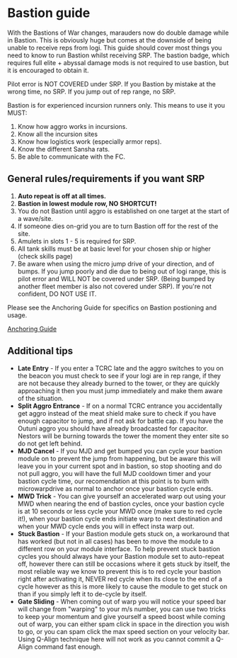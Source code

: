 # Bastion guide

With the Bastions of War changes, marauders now do double damage while in Bastion. This is obviously huge but comes at the downside of being unable to receive reps from logi. This guide should cover most things you need to know to run Bastion whilst receiving SRP. The bastion badge, which requires full elite + abyssal damage mods is not required to use bastion, but it is encouraged to obtain it.

Pilot error is NOT COVERED under SRP. If you Bastion by mistake at the wrong time, no SRP. If you jump out of rep range, no SRP.

Bastion is for experienced incursion runners only. This means to use it you MUST:

1.  Know how aggro works in incursions.
2.  Know all the incursion sites
3.  Know how logistics work (especially armor reps).
4.  Know the different Sansha rats.
5.  Be able to communicate with the FC.

## General rules/requirements if you want SRP

1.  **Auto repeat is off at all times.**
2.  **Bastion in lowest module row, NO SHORTCUT!**
3.  You do not Bastion until aggro is established on one target at the start of a wave/site.
4.  If someone dies on-grid you are to turn Bastion off for the rest of the site.
5.  Amulets in slots 1 - 5 is required for SRP.
6.  All tank skills must be at basic level for your chosen ship or higher (check skills page)
7.  Be aware when using the micro jump drive of your direction, and of bumps. If you jump poorly and die due to being out of logi range, this is pilot error and WILL NOT be covered under SRP. (Being bumped by another fleet member is also not covered under SRP). If you're not confident, DO NOT USE IT.

Please see the Anchoring Guide for specifics on Bastion postioning and usage.

[Anchoring Guide](/guide/dps)

## Additional tips

- **Late Entry** - If you enter a TCRC late and the aggro switches to you on the beacon you must check to see if your logi are in rep range, if they are not because they already burned to the tower, or they are quickly approaching it then you must jump immediately and make them aware of the situation.
- **Split Aggro Entrance** - If on a normal TCRC entrance you accidentally get aggro instead of the meat shield make sure to check if you have enough capacitor to jump, and if not ask for battle cap. If you have the Outuni aggro you should have already broadcasted for capacitor. Nestors will be burning towards the tower the moment they enter site so do not get left behind.
- **MJD Cancel** - If you MJD and get bumped you can cycle your bastion module on to prevent the jump from happening, but be aware this will leave you in your current spot and in bastion, so stop shooting and do not pull aggro, you will have the full MJD cooldown timer and your bastion cycle time, our recomendation at this point is to burn with microwarpdrive as normal to anchor once your bastion cycle ends.
- **MWD Trick** - You can give yourself an accelerated warp out using your MWD when nearing the end of bastion cycles, once your bastion cycle is at 10 seconds or less cycle your MWD once (make sure to red cycle it!), when your bastion cycle ends initiate warp to next destination and when your MWD cycle ends you will in effect insta warp out.
- **Stuck Bastion** - If your Bastion module gets stuck on, a workaround that has worked (but not in all cases) has been to move the module to a different row on your module interface. To help prevent stuck bastion cycles you should always have your Bastion module set to auto-repeat off, however there can still be occasions where it gets stuck by itself, the most reliable way we know to prevent this is to red cycle your bastion right after activating it, NEVER red cycle when its close to the end of a cycle however as this is more likely to cause the module to get stuck on than if you simply left it to de-cycle by itself.
- **Gate Sliding** - When coming out of warp you will notice your speed bar will change from "warping" to your m/s number, you can use two tricks to keep your momentum and give yourself a speed boost while coming out of warp, you can either spam click in space in the direction you wish to go, or you can spam click the max speed section on your velocity bar. Using Q-Align technique here will not work as you cannot commit a Q-Align command fast enough.
